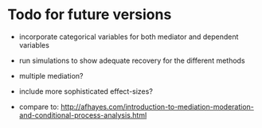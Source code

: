 # Todo for future versions

- incorporate categorical variables for both mediator and dependent variables
- run simulations to show adequate recovery for the different methods
- multiple mediation?
- include more sophisticated effect-sizes?

- compare to: http://afhayes.com/introduction-to-mediation-moderation-and-conditional-process-analysis.html

